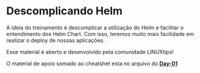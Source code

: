 # Descomplicando Helm

A ideia do treinamento é descomplicar a utilização do Helm e facilitar o entendimento dos Helm Chart. Com isso, teremos muito mais facilidade em realizar o deploy de nossas aplicações.

Esse material é aberto e desenvolvido pela comunidade LINUXtips!

O material de apoio somado ao cheatshet esta no arquivo do [**Day-01**](Day-1.md)
